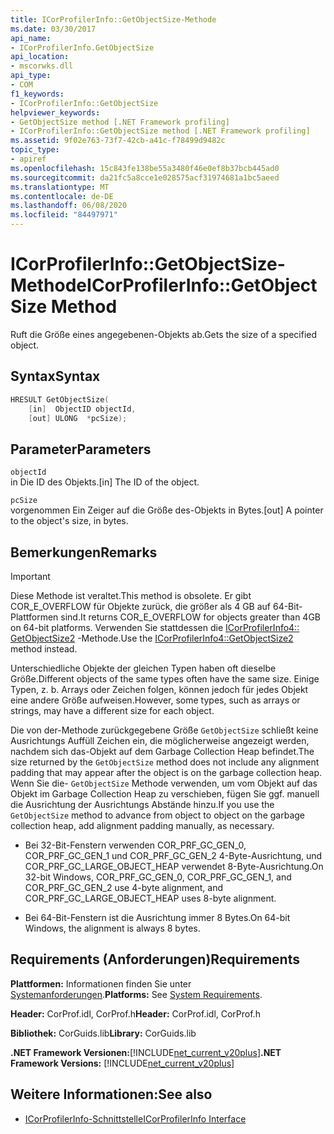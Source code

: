 ```yaml
---
title: ICorProfilerInfo::GetObjectSize-Methode
ms.date: 03/30/2017
api_name:
- ICorProfilerInfo.GetObjectSize
api_location:
- mscorwks.dll
api_type:
- COM
f1_keywords:
- ICorProfilerInfo::GetObjectSize
helpviewer_keywords:
- GetObjectSize method [.NET Framework profiling]
- ICorProfilerInfo::GetObjectSize method [.NET Framework profiling]
ms.assetid: 9f02e763-73f7-42cb-a41c-f78499d9482c
topic_type:
- apiref
ms.openlocfilehash: 15c843fe138be55a3480f46e0ef8b37bcb445ad0
ms.sourcegitcommit: da21fc5a8cce1e028575acf31974681a1bc5aeed
ms.translationtype: MT
ms.contentlocale: de-DE
ms.lasthandoff: 06/08/2020
ms.locfileid: "84497971"
---
```

# <a name="icorprofilerinfogetobjectsize-method"></a><span data-ttu-id="b583a-102">ICorProfilerInfo::GetObjectSize-Methode</span><span class="sxs-lookup"><span data-stu-id="b583a-102">ICorProfilerInfo::GetObjectSize Method</span></span>
<span data-ttu-id="b583a-103">Ruft die Größe eines angegebenen-Objekts ab.</span><span class="sxs-lookup"><span data-stu-id="b583a-103">Gets the size of a specified object.</span></span>  
  
## <a name="syntax"></a><span data-ttu-id="b583a-104">Syntax</span><span class="sxs-lookup"><span data-stu-id="b583a-104">Syntax</span></span>  
  
```cpp  
HRESULT GetObjectSize(  
    [in]  ObjectID objectId,  
    [out] ULONG  *pcSize);  
```  
  
## <a name="parameters"></a><span data-ttu-id="b583a-105">Parameter</span><span class="sxs-lookup"><span data-stu-id="b583a-105">Parameters</span></span>  
 `objectId`  
 <span data-ttu-id="b583a-106">in Die ID des Objekts.</span><span class="sxs-lookup"><span data-stu-id="b583a-106">[in] The ID of the object.</span></span>  
  
 `pcSize`  
 <span data-ttu-id="b583a-107">vorgenommen Ein Zeiger auf die Größe des-Objekts in Bytes.</span><span class="sxs-lookup"><span data-stu-id="b583a-107">[out] A pointer to the object's size, in bytes.</span></span>  
  
## <a name="remarks"></a><span data-ttu-id="b583a-108">Bemerkungen</span><span class="sxs-lookup"><span data-stu-id="b583a-108">Remarks</span></span>  
  
> [!IMPORTANT]
> <span data-ttu-id="b583a-109">Diese Methode ist veraltet.</span><span class="sxs-lookup"><span data-stu-id="b583a-109">This method is obsolete.</span></span> <span data-ttu-id="b583a-110">Er gibt COR_E_OVERFLOW für Objekte zurück, die größer als 4 GB auf 64-Bit-Plattformen sind.</span><span class="sxs-lookup"><span data-stu-id="b583a-110">It returns COR_E_OVERFLOW for objects greater than 4GB on 64-bit platforms.</span></span> <span data-ttu-id="b583a-111">Verwenden Sie stattdessen die [ICorProfilerInfo4:: GetObjectSize2](icorprofilerinfo4-getobjectsize2-method.md) -Methode.</span><span class="sxs-lookup"><span data-stu-id="b583a-111">Use the  [ICorProfilerInfo4::GetObjectSize2](icorprofilerinfo4-getobjectsize2-method.md) method instead.</span></span>  
  
 <span data-ttu-id="b583a-112">Unterschiedliche Objekte der gleichen Typen haben oft dieselbe Größe.</span><span class="sxs-lookup"><span data-stu-id="b583a-112">Different objects of the same types often have the same size.</span></span> <span data-ttu-id="b583a-113">Einige Typen, z. b. Arrays oder Zeichen folgen, können jedoch für jedes Objekt eine andere Größe aufweisen.</span><span class="sxs-lookup"><span data-stu-id="b583a-113">However, some types, such as arrays or strings, may have a different size for each object.</span></span>  
  
 <span data-ttu-id="b583a-114">Die von der-Methode zurückgegebene Größe `GetObjectSize` schließt keine Ausrichtungs Auffüll Zeichen ein, die möglicherweise angezeigt werden, nachdem sich das-Objekt auf dem Garbage Collection Heap befindet.</span><span class="sxs-lookup"><span data-stu-id="b583a-114">The size returned by the `GetObjectSize` method does not include any alignment padding that may appear after the object is on the garbage collection heap.</span></span> <span data-ttu-id="b583a-115">Wenn Sie die- `GetObjectSize` Methode verwenden, um vom Objekt auf das Objekt im Garbage Collection Heap zu verschieben, fügen Sie ggf. manuell die Ausrichtung der Ausrichtungs Abstände hinzu.</span><span class="sxs-lookup"><span data-stu-id="b583a-115">If you use the `GetObjectSize` method to advance from object to object on the garbage collection heap, add alignment padding manually, as necessary.</span></span>  
  
- <span data-ttu-id="b583a-116">Bei 32-Bit-Fenstern verwenden COR_PRF_GC_GEN_0, COR_PRF_GC_GEN_1 und COR_PRF_GC_GEN_2 4-Byte-Ausrichtung, und COR_PRF_GC_LARGE_OBJECT_HEAP verwendet 8-Byte-Ausrichtung.</span><span class="sxs-lookup"><span data-stu-id="b583a-116">On 32-bit Windows, COR_PRF_GC_GEN_0, COR_PRF_GC_GEN_1, and COR_PRF_GC_GEN_2 use 4-byte alignment, and COR_PRF_GC_LARGE_OBJECT_HEAP uses 8-byte alignment.</span></span>  
  
- <span data-ttu-id="b583a-117">Bei 64-Bit-Fenstern ist die Ausrichtung immer 8 Bytes.</span><span class="sxs-lookup"><span data-stu-id="b583a-117">On 64-bit Windows, the alignment is always 8 bytes.</span></span>  
  
## <a name="requirements"></a><span data-ttu-id="b583a-118">Requirements (Anforderungen)</span><span class="sxs-lookup"><span data-stu-id="b583a-118">Requirements</span></span>  
 <span data-ttu-id="b583a-119">**Plattformen:** Informationen finden Sie unter [Systemanforderungen](../../get-started/system-requirements.md).</span><span class="sxs-lookup"><span data-stu-id="b583a-119">**Platforms:** See [System Requirements](../../get-started/system-requirements.md).</span></span>  
  
 <span data-ttu-id="b583a-120">**Header:** CorProf.idl, CorProf.h</span><span class="sxs-lookup"><span data-stu-id="b583a-120">**Header:** CorProf.idl, CorProf.h</span></span>  
  
 <span data-ttu-id="b583a-121">**Bibliothek:** CorGuids.lib</span><span class="sxs-lookup"><span data-stu-id="b583a-121">**Library:** CorGuids.lib</span></span>  
  
 <span data-ttu-id="b583a-122">**.NET Framework Versionen:**[!INCLUDE[net_current_v20plus](../../../../includes/net-current-v20plus-md.md)]</span><span class="sxs-lookup"><span data-stu-id="b583a-122">**.NET Framework Versions:** [!INCLUDE[net_current_v20plus](../../../../includes/net-current-v20plus-md.md)]</span></span>  
  
## <a name="see-also"></a><span data-ttu-id="b583a-123">Weitere Informationen:</span><span class="sxs-lookup"><span data-stu-id="b583a-123">See also</span></span>

- [<span data-ttu-id="b583a-124">ICorProfilerInfo-Schnittstelle</span><span class="sxs-lookup"><span data-stu-id="b583a-124">ICorProfilerInfo Interface</span></span>](icorprofilerinfo-interface.md)

